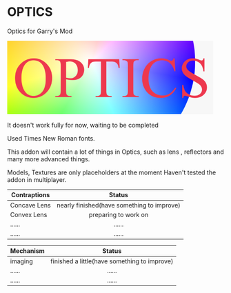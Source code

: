 # OPTICS

Optics for Garry's Mod

![picture01](/template-logo.png "simple logo")

It doesn't work fully for now, waiting to be completed

Used Times New Roman fonts.

This addon will contain a lot of things in Optics, such as lens , reflectors and many more advanced things.

Models, Textures are only placeholders at the moment
Haven't tested the addon in multiplayer.

Contraptions|Status
------------|:--------------------------------------:
Concave Lens|nearly finished(have something to improve)
Convex Lens |preparing to work on
......      |......
......      |......

Mechanism|Status
------------|:--------------------------------------:
imaging     |finished a little(have something to improve)
......      |......
......      |......

